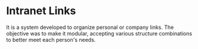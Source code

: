 # Intranet Links

It is a system developed to organize personal or company links.
The objective was to make it modular, accepting various structure combinations to better meet each person's needs.
